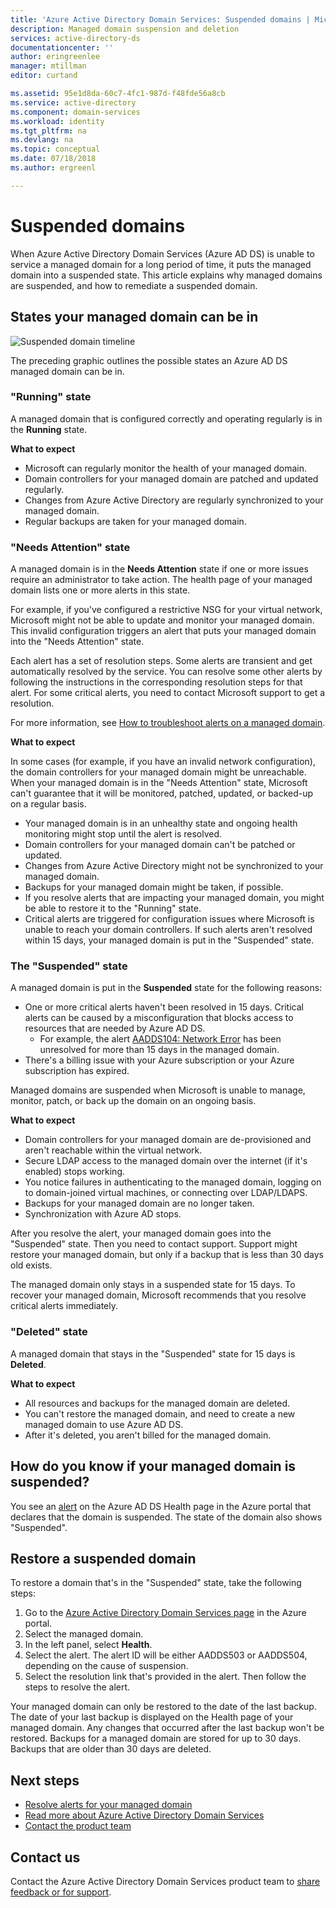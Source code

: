 ```yaml
---
title: 'Azure Active Directory Domain Services: Suspended domains | Microsoft Docs'
description: Managed domain suspension and deletion
services: active-directory-ds
documentationcenter: ''
author: eringreenlee
manager: mtillman
editor: curtand

ms.assetid: 95e1d8da-60c7-4fc1-987d-f48fde56a8cb
ms.service: active-directory
ms.component: domain-services
ms.workload: identity
ms.tgt_pltfrm: na
ms.devlang: na
ms.topic: conceptual
ms.date: 07/18/2018
ms.author: ergreenl

---
```

# Suspended domains
When Azure Active Directory Domain Services (Azure AD DS) is unable to service a managed domain for a long period of time, it puts the managed domain into a suspended state. This article explains why managed domains are suspended, and how to remediate a suspended domain.


## States your managed domain can be in

![Suspended domain timeline](media/active-directory-domain-services-suspension/suspension-timeline.PNG)

The preceding graphic outlines the possible states an Azure AD DS managed domain can be in.

### "Running" state
A managed domain that is configured correctly and operating regularly is in the **Running** state.

**What to expect**
* Microsoft can regularly monitor the health of your managed domain.
* Domain controllers for your managed domain are patched and updated regularly.
* Changes from Azure Active Directory are regularly synchronized to your managed domain.
* Regular backups are taken for your managed domain.


### "Needs Attention" state
A managed domain is in the **Needs Attention** state if one or more issues require an administrator to take action. The health page of your managed domain lists one or more alerts in this state. 

For example, if you've configured a restrictive NSG for your virtual network, Microsoft might not be able to update and monitor your managed domain. This invalid configuration triggers an alert that puts your managed domain into the "Needs Attention" state.

Each alert has a set of resolution steps. Some alerts are transient and get automatically resolved by the service. You can resolve some other alerts by following the instructions in the corresponding resolution steps for that alert. For some critical alerts, you need to contact Microsoft support to get a resolution.

For more information, see [How to troubleshoot alerts on a managed domain](active-directory-ds-troubleshoot-alerts.md).

**What to expect**

In some cases (for example, if you have an invalid network configuration), the domain controllers for your managed domain might be unreachable. When your managed domain is in the "Needs Attention" state, Microsoft can't guarantee that it will be monitored, patched, updated, or backed-up on a regular basis.

* Your managed domain is in an unhealthy state and ongoing health monitoring might stop until the alert is resolved.
* Domain controllers for your managed domain can't be patched or updated.
* Changes from Azure Active Directory might not be synchronized to your managed domain.
* Backups for your managed domain might be taken, if possible.
* If you resolve alerts that are impacting your managed domain, you might be able to restore it to the "Running" state.
* Critical alerts are triggered for configuration issues where Microsoft is unable to reach your domain controllers. If such alerts aren't resolved within 15 days, your managed domain is put in the "Suspended" state.


### The "Suspended" state
A managed domain is put in the **Suspended** state for the following reasons:

* One or more critical alerts haven't been resolved in 15 days. Critical alerts can be caused by a misconfiguration that blocks access to resources that are needed by Azure AD DS.
    * For example, the alert [AADDS104: Network Error](active-directory-ds-troubleshoot-nsg.md) has been unresolved for more than 15 days in the managed domain.
* There's a billing issue with your Azure subscription or your Azure subscription has expired.

Managed domains are suspended when Microsoft is unable to manage, monitor, patch, or back up the domain on an ongoing basis.

**What to expect**
* Domain controllers for your managed domain are de-provisioned and aren't reachable within the virtual network.
* Secure LDAP access to the managed domain over the internet (if it's enabled) stops working.
* You notice failures in authenticating to the managed domain, logging on to domain-joined virtual machines, or connecting over LDAP/LDAPS.
* Backups for your managed domain are no longer taken.
* Synchronization with Azure AD stops.

After you resolve the alert, your managed domain goes into the "Suspended" state. Then you need to contact support.
Support might restore your managed domain, but only if a backup that is less than 30 days old exists.

The managed domain only stays in a suspended state for 15 days. To recover your managed domain, Microsoft recommends that you resolve critical alerts immediately.


### "Deleted" state
A managed domain that stays in the "Suspended" state for 15 days is **Deleted**.

**What to expect**
* All resources and backups for the managed domain are deleted.
* You can't restore the managed domain, and need to create a new managed domain to use Azure AD DS.
* After it's deleted, you aren't billed for the managed domain.


## How do you know if your managed domain is suspended?
You see an [alert](active-directory-ds-troubleshoot-alerts.md) on the Azure AD DS Health page in the Azure portal that declares that the domain is suspended. The state of the domain also shows "Suspended".


## Restore a suspended domain
To restore a domain that's in the "Suspended" state, take the following steps:

1. Go to the [Azure Active Directory Domain Services page](https://portal.azure.com/#blade/HubsExtension/Resources/resourceType/Microsoft.AAD%2FdomainServices) in the Azure portal.
2. Select the managed domain.
3. In the left panel, select **Health**.
4. Select the alert. The alert ID will be either AADDS503 or AADDS504, depending on the cause of suspension.
5. Select the resolution link that's provided in the alert. Then follow the steps to resolve the alert.

Your managed domain can only be restored to the date of the last backup. The date of your last backup is displayed on the Health page of your managed domain. Any changes that occurred after the last backup won't be restored. Backups for a managed domain are stored for up to 30 days. Backups that are older than 30 days are deleted.


## Next steps
- [Resolve alerts for your managed domain](active-directory-ds-troubleshoot-alerts.md)
- [Read more about Azure Active Directory Domain Services](active-directory-ds-overview.md)
- [Contact the product team](active-directory-ds-contact-us.md)

## Contact us
Contact the Azure Active Directory Domain Services product team to [share feedback or for support](active-directory-ds-contact-us.md).
